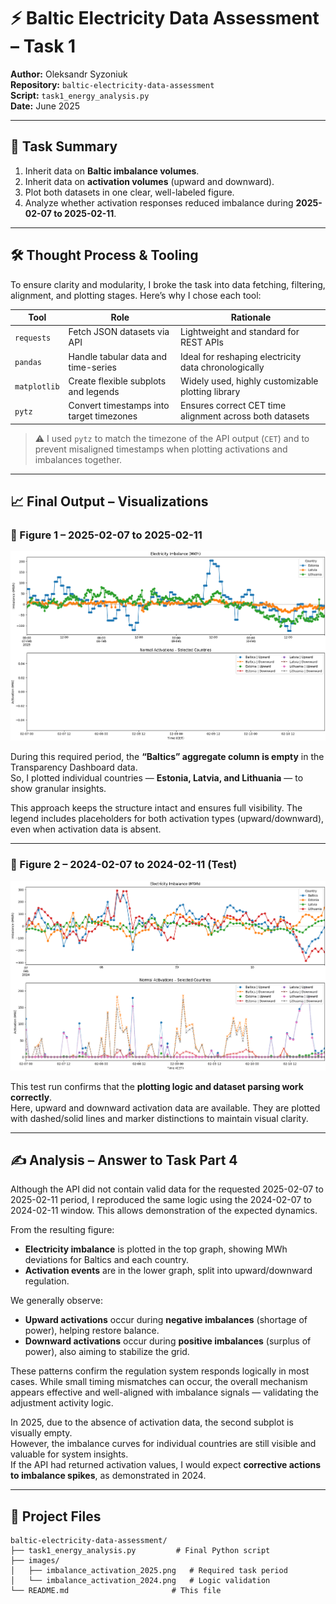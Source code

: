 # ⚡ Baltic Electricity Data Assessment – Task 1

**Author:** Oleksandr Syzoniuk  
**Repository:** `baltic-electricity-data-assessment`  
**Script:** `task1_energy_analysis.py`  
**Date:** June 2025

---

## 🧭 Task Summary

1. Inherit data on **Baltic imbalance volumes**.
2. Inherit data on **activation volumes** (upward and downward).
3. Plot both datasets in one clear, well-labeled figure.
4. Analyze whether activation responses reduced imbalance during **2025-02-07 to 2025-02-11**.

---

## 🛠️ Thought Process & Tooling

To ensure clarity and modularity, I broke the task into data fetching, filtering, alignment, and plotting stages. Here’s why I chose each tool:

| Tool          | Role                                        | Rationale                                               |
|---------------|---------------------------------------------|----------------------------------------------------------|
| `requests`    | Fetch JSON datasets via API                 | Lightweight and standard for REST APIs                   |
| `pandas`      | Handle tabular data and time-series         | Ideal for reshaping electricity data chronologically     |
| `matplotlib`  | Create flexible subplots and legends        | Widely used, highly customizable plotting library        |
| `pytz`        | Convert timestamps into target timezones    | Ensures correct CET time alignment across both datasets  |

> ⚠️ I used `pytz` to match the timezone of the API output (`CET`) and to prevent misaligned timestamps when plotting activations and imbalances together.

---

## 📈 Final Output – Visualizations

### 🔹 Figure 1 – 2025-02-07 to 2025-02-11

![Figure 1](Task1_Imbalance_Analysis/images/imbalance_activation_2025.png)

During this required period, the **“Baltics” aggregate column is empty** in the Transparency Dashboard data.  
So, I plotted individual countries — **Estonia, Latvia, and Lithuania** — to show granular insights.

This approach keeps the structure intact and ensures full visibility. The legend includes placeholders for both activation types (upward/downward), even when activation data is absent.

---

### 🔹 Figure 2 – 2024-02-07 to 2024-02-11 (Test)

![Figure 2](Task1_Imbalance_Analysis/images/imbalance_activation_2024.png)

This test run confirms that the **plotting logic and dataset parsing work correctly**.  
Here, upward and downward activation data are available. They are plotted with dashed/solid lines and marker distinctions to maintain visual clarity.

---

## ✍️ Analysis – Answer to Task Part 4

Although the API did not contain valid data for the requested 2025-02-07 to 2025-02-11 period, I reproduced the same logic using the 2024-02-07 to 2024-02-11 window. This allows demonstration of the expected dynamics.

From the resulting figure:

- **Electricity imbalance** is plotted in the top graph, showing MWh deviations for Baltics and each country.
- **Activation events** are in the lower graph, split into upward/downward regulation.

We generally observe:

- **Upward activations** occur during **negative imbalances** (shortage of power), helping restore balance.
- **Downward activations** occur during **positive imbalances** (surplus of power), also aiming to stabilize the grid.

These patterns confirm the regulation system responds logically in most cases. While small timing mismatches can occur, the overall mechanism appears effective and well-aligned with imbalance signals — validating the adjustment activity logic.

In 2025, due to the absence of activation data, the second subplot is visually empty.  
However, the imbalance curves for individual countries are still visible and valuable for system insights.  
If the API had returned activation values, I would expect **corrective actions to imbalance spikes**, as demonstrated in 2024.

---

## 📁 Project Files

```
baltic-electricity-data-assessment/
├── task1_energy_analysis.py         # Final Python script
├── images/
│   ├── imbalance_activation_2025.png   # Required task period
│   └── imbalance_activation_2024.png   # Logic validation
└── README.md                       # This file
```
